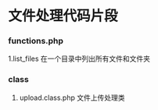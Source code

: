 # 文件处理代码片段

### functions.php
1.list_files 在一个目录中列出所有文件和文件夹

### class
1. upload.class.php 	文件上传处理类
